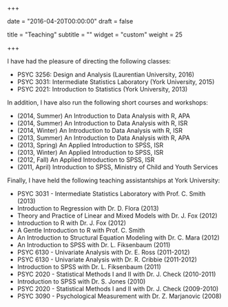 +++

date = "2016-04-20T00:00:00"
draft = false

title = "Teaching"
subtitle = ""
widget = "custom"
weight = 25

+++

I have had the pleasure of directing the following classes:

- PSYC 3256: Design and Analysis (Laurentian University, 2016)
- PSYC 3031: Intermediate Statistics Laboratory (York University, 2015)
- PSYC 2021: Introduction to Statistics (York University, 2013)

In addition, I have also run the following short courses and workshops: 

* (2014, Summer) An Introduction to Data Analysis with R, APA
* (2014, Summer) An Introduction to Data Analysis with R, ISR
* (2014, Winter) An Introduction to Data Analysis with R, ISR
* (2013, Summer) An Introduction to Data Analysis with R, APA
* (2013, Spring) An Applied Introduction to SPSS, ISR
* (2013, Winter) An Applied Introduction to SPSS, ISR
* (2012, Fall) An Applied Introduction to SPSS, ISR
* (2011, April) Introduction to SPSS, Ministry of Child and Youth Services

Finally, I have held the following teaching assistantships at York University:

* PSYC 3031 - Intermediate Statistics Laboratory with Prof. C. Smith (2013)
* Introduction to Regression with Dr. D. Flora (2013)
* Theory and Practice of Linear and Mixed Models with Dr. J. Fox (2012)
* Introduction to R with Dr. J. Fox (2012)
* A Gentle Introduction to R with Prof. C. Smith
* An Introduction to Structural Equation Modeling with Dr. C. Mara (2012)
* An Introduction to SPSS with Dr. L. Fiksenbaum (2011)
* PSYC 6130 - Univariate Analysis with Dr. E. Ross (2011-2012)
* PSYC 6130 - Univariate Analysis with Dr. R. Cribbie (2011-2012)
* Introduction to SPSS with Dr. L. Fiksenbaum (2011)
* PSYC 2020 - Statistical Methods I and II with Dr. J. Check (2010-2011)
* Introduction to SPSS with Dr. S. Jones (2010)
* PSYC 2020 - Statistical Methods I and II with Dr. J. Check (2009-2010)
* PSYC 3090 - Psychological Measurement with Dr. Z. Marjanovic (2008)